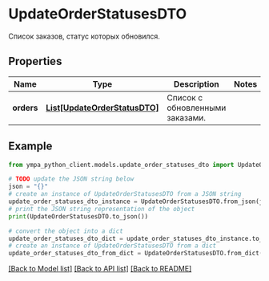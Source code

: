 # UpdateOrderStatusesDTO

Список заказов, статус которых обновился.

## Properties

Name | Type | Description | Notes
------------ | ------------- | ------------- | -------------
**orders** | [**List[UpdateOrderStatusDTO]**](UpdateOrderStatusDTO.md) | Список с обновленными заказами. | 

## Example

```python
from ympa_python_client.models.update_order_statuses_dto import UpdateOrderStatusesDTO

# TODO update the JSON string below
json = "{}"
# create an instance of UpdateOrderStatusesDTO from a JSON string
update_order_statuses_dto_instance = UpdateOrderStatusesDTO.from_json(json)
# print the JSON string representation of the object
print(UpdateOrderStatusesDTO.to_json())

# convert the object into a dict
update_order_statuses_dto_dict = update_order_statuses_dto_instance.to_dict()
# create an instance of UpdateOrderStatusesDTO from a dict
update_order_statuses_dto_from_dict = UpdateOrderStatusesDTO.from_dict(update_order_statuses_dto_dict)
```
[[Back to Model list]](../README.md#documentation-for-models) [[Back to API list]](../README.md#documentation-for-api-endpoints) [[Back to README]](../README.md)


